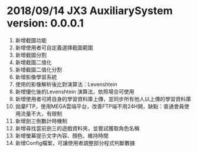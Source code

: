 # 2018/09/14 JX3 AuxiliarySystem version: 0.0.0.1
1. 新增截圖功能
2. 新增使用者可自定義選擇截圖範圍
3. 新增截圖分割
4. 新增截圖二值化
5. 新增截圖二值化分割
6. 新增影像學習系統
7. 使用的影像解析後比對演算法：Levenshtein 
8. 新增優化後的Levenshtein 演算法，依照場合可使用
9. 新增使用者可將自身的學習資料庫上傳，並同步所有他人以上傳的學習資料庫
10. 拋棄FTP，使用MEGA雲端平台，改善FTP端不用24H開，缺點：普通會員使用流量不大，有限制
11. 新增劍三倒數計時機制
12. 新增尋找當前劍三的遊戲資料夾，並嘗試獲取角色名稱
13. 新增螢幕提示文字內容、顏色、維持時間
14. 新增Config檔案，可讓使用者調整部分程式判斷數據